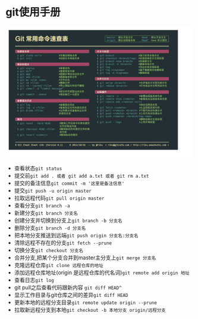 # git使用手册
![git](./image/git.png "git")
+ 查看状态`git status`
+ 提交前`git add . 或者 git add a.txt 或者 git rm a.txt`
+ 提交的备注信息`git commit -m '这里是备注信息'`
+ 提交`git push -u origin master`
+ 拉取远程代码`git pull origin master`
+ 查看分支`git branch -a`
+ 新建分支`git branch 分支名`
+ 创建分支并切换到分支上`git branch -b 分支名`
+ 删除分支`git branch -d 分支名`
+ 把本地分支推送到远端`git push origin 分支名:分支名`
+ 清除远程不存在的分支`git fetch --prune`
+ 切换分支`git checkout 分支名`
+ 合并分支,把某个分支合并到master主分支上`git merge 分支名`
+ 克隆远程仓库`git clone 远程仓库的地址`
+ 添加远程仓库地址(origin 是远程仓库的代名词)`git remote add origin 地址`
+ 查看日志`git log`
+ git pull之后查看代码跟新内容 `git diff HEAD^`
+ 显示工作目录与git仓库之间的差异`git diff HEAD`
+ 更新本地的远程分支目录`git remote update origin --prune`
+ 拉取新远程分支到本地`git checkout -b 本地分支 origin/远程分支`